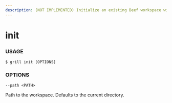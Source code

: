 ```yaml
---
description: (NOT IMPLEMENTED) Initialize an existing Beef workspace with Grill
---
```


# init

### USAGE

```
$ grill init [OPTIONS]
```

### OPTIONS

`--path <PATH>`

Path to the workspace. Defaults to the current directory.
